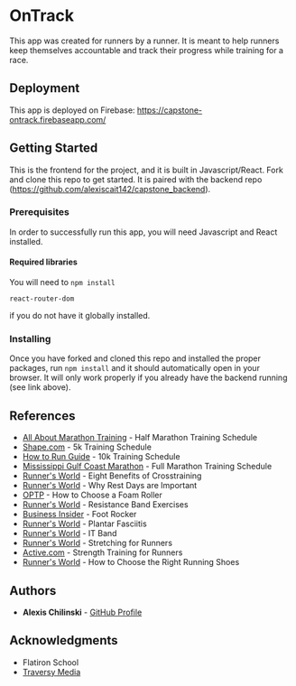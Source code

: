 # OnTrack

This app was created for runners by a runner. It is meant to help runners keep themselves accountable and track their progress while training for a race.

## Deployment

This app is deployed on Firebase: https://capstone-ontrack.firebaseapp.com/

## Getting Started

This is the frontend for the project, and it is built in Javascript/React. Fork and clone this repo to get started. It is paired with the backend repo (https://github.com/alexiscait142/capstone_backend).

### Prerequisites

In order to successfully run this app, you will need Javascript and React installed.

#### Required libraries
You will need to `npm install`
```
react-router-dom
```
if you do not have it globally installed.

### Installing

Once you have forked and cloned this repo and installed the proper packages, run `npm install` and it should automatically open in your browser. It will only work properly if you already have the backend running (see link above).

## References

* [All About Marathon Training](https://www.all-about-marathon-training.com/half-marathon-training-summer.html) - Half Marathon Training Schedule
* [Shape.com](https://www.shape.com/fitness/training-plans/beginners-guide-running-5k) - 5k Training Schedule
* [How to Run Guide](https://howtorunguide.com/10k-training-schedule-for-beginners/) - 10k Training Schedule
* [Mississippi Gulf Coast Marathon](https://mississippigulfcoastmarathon.com/wp-content/uploads/2018/07/training_full.pdf) - Full Marathon Training Schedule
* [Runner's World](https://www.runnersworld.com/training/a20813186/eight-benefits-of-cross-training/) - Eight Benefits of Crosstraining
* [Runner's World](https://www.runnersworld.com/health-injuries/a20864022/why-rest-days-are-important/) - Why Rest Days are Important
* [OPTP](https://www.optp.com/blog/How-to-Choose-a-Foam-Roller) - How to Choose a Foam Roller
* [Runner's World](https://www.runnersworld.com/training/a24843120/resistance-band-exercises/) - Resistance Band Exercises
* [Business Insider](https://www.businessinsider.com/north-american-healthcare-foot-rocker-2017-2) - Foot Rocker
* [Runner's World](https://www.runnersworld.com/health-injuries/a19578652/plantar-fasciitis/) - Plantar Fasciitis
* [Runner's World](https://www.runnersworld.com/uk/health/injury/a775743/5-things-you-need-to-know-about-your-it-band/) - IT Band
* [Runner's World](https://www.runnersworld.com/uk/health/a760484/the-rw-complete-guide-to-stretching-for-runners/) - Stretching for Runners
* [Active.com](https://www.active.com/running/articles/14-running-specific-strength-training-exercises/) - Strength Training for Runners
* [Runner's World](https://www.runnersworld.com/gear/a20842305/how-to-buy-the-right-running-shoes/) - How to Choose the Right Running Shoes

## Authors

* **Alexis Chilinski** - [GitHub Profile](https://github.com/alexiscait142)

## Acknowledgments

* Flatiron School
* [Traversy Media](https://www.youtube.com/playlist?list=PLillGF-RfqbbRA-CIUxlxkUpbq0IFkX60)

